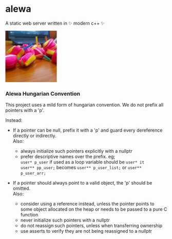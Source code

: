 # alewa
A static web server written in ✨ modern c++ ✨

![alewa.jpg](data/alewa.jpg)

### Alewa Hungarian Convention

This project uses a mild form of hungarian convention. We do not prefix all
pointers with a 'p'.

Instead:

* If a pointer can be null, prefix it with a 'p' and guard every dereference
  directly or indirectly.  
  Also:
    * always initialize such pointers explicitly with a nullptr
    * prefer descriptive names over the prefix. eg;  
      `user* p_user` if used as a loop variable should be `user* it`  
      `user** pp_user;` becomes `user** p_user_list;` or `user** p_user_arr;`

* If a pointer should always point to a valid object, the 'p' should be
  omitted.  
  Also:
    * consider using a reference instead, unless the pointer points to some
      object allocated on the heap or needs to be passed to a pure C function
    * never initialize such pointers with a nullptr
    * do not reassign such pointers, unless when transferring ownership
    * use asserts to verify they are not being reassigned to a nullptr
